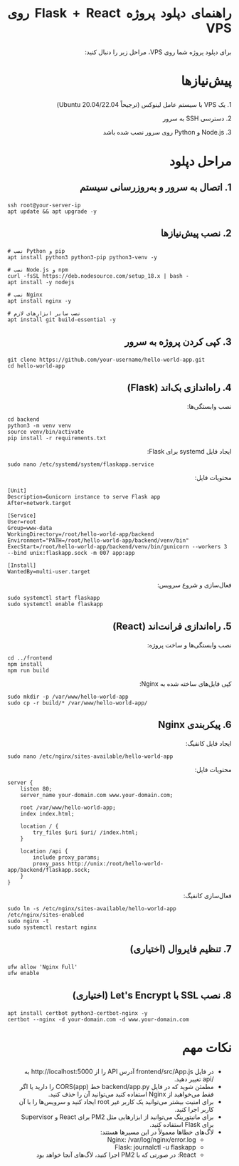# <p dir="rtl" align="justify">راهنمای دپلود پروژه Flask + React روی VPS</p>

<p dir="rtl" align="justify">برای دپلود پروژه شما روی VPS، مراحل زیر را دنبال کنید:</p>

# <p dir="rtl" align="justify">پیش‌نیازها</p>

<p dir="rtl" align="justify">1. یک VPS با سیستم عامل لینوکس (ترجیحاً Ubuntu 20.04/22.04)</p>
<p dir="rtl" align="justify">2. دسترسی SSH به سرور</p>
<p dir="rtl" align="justify">3. Node.js و Python روی سرور نصب شده باشد</p>

# <p dir="rtl" align="justify">مراحل دپلود</p>

## <p dir="rtl" align="justify">1. اتصال به سرور و به‌روزرسانی سیستم</p>

```
ssh root@your-server-ip
apt update && apt upgrade -y
```

## <p dir="rtl" align="justify">2. نصب پیش‌نیازها</p>

```
# نصب Python و pip
apt install python3 python3-pip python3-venv -y

# نصب Node.js و npm
curl -fsSL https://deb.nodesource.com/setup_18.x | bash -
apt install -y nodejs

# نصب Nginx
apt install nginx -y

# نصب سایر ابزارهای لازم
apt install git build-essential -y
```

## <p dir="rtl" align="justify">3. کپی کردن پروژه به سرور</p>

```
git clone https://github.com/your-username/hello-world-app.git
cd hello-world-app
```

## <p dir="rtl" align="justify">4. راه‌اندازی بک‌اند (Flask)</p>

<p dir="rtl" align="justify">نصب وابستگی‌ها:</p>

```
cd backend
python3 -m venv venv
source venv/bin/activate
pip install -r requirements.txt
```

<p dir="rtl" align="justify">ایجاد فایل systemd برای Flask:</p>

```
sudo nano /etc/systemd/system/flaskapp.service
```

<p dir="rtl" align="justify">محتویات فایل:</p>

```
[Unit]
Description=Gunicorn instance to serve Flask app
After=network.target

[Service]
User=root
Group=www-data
WorkingDirectory=/root/hello-world-app/backend
Environment="PATH=/root/hello-world-app/backend/venv/bin"
ExecStart=/root/hello-world-app/backend/venv/bin/gunicorn --workers 3 --bind unix:flaskapp.sock -m 007 app:app

[Install]
WantedBy=multi-user.target
```

<p dir="rtl" align="justify">فعال‌سازی و شروع سرویس:</p>

```
sudo systemctl start flaskapp
sudo systemctl enable flaskapp
```

## <p dir="rtl" align="justify">5. راه‌اندازی فرانت‌اند (React)</p>

<p dir="rtl" align="justify">نصب وابستگی‌ها و ساخت پروژه:</p>

```
cd ../frontend
npm install
npm run build
```

<p dir="rtl" align="justify">کپی فایل‌های ساخته شده به Nginx:</p>

```
sudo mkdir -p /var/www/hello-world-app
sudo cp -r build/* /var/www/hello-world-app/
```

## <p dir="rtl" align="justify">6. پیکربندی Nginx</p>

<p dir="rtl" align="justify">ایجاد فایل کانفیگ:</p>

```
sudo nano /etc/nginx/sites-available/hello-world-app
```

<p dir="rtl" align="justify">محتویات فایل:</p>

```
server {
    listen 80;
    server_name your-domain.com www.your-domain.com;

    root /var/www/hello-world-app;
    index index.html;

    location / {
        try_files $uri $uri/ /index.html;
    }

    location /api {
        include proxy_params;
        proxy_pass http://unix:/root/hello-world-app/backend/flaskapp.sock;
    }
}
```

<p dir="rtl" align="justify">فعال‌سازی کانفیگ:</p>

```
sudo ln -s /etc/nginx/sites-available/hello-world-app /etc/nginx/sites-enabled
sudo nginx -t
sudo systemctl restart nginx
```

## <p dir="rtl" align="justify">7. تنظیم فایروال (اختیاری)</p>

```
ufw allow 'Nginx Full'
ufw enable
```

## <p dir="rtl" align="justify">8. نصب SSL با Let's Encrypt (اختیاری)</p>

```
apt install certbot python3-certbot-nginx -y
certbot --nginx -d your-domain.com -d www.your-domain.com
```

# <p dir="rtl" align="justify">نکات مهم</p>

<p dir="rtl" align="justify">
	<ul dir="rtl">
	  <li>در فایل frontend/src/App.js آدرس API را از http://localhost:5000 به /api تغییر دهید.</li>
	  <li>مطمئن شوید که در فایل backend/app.py خط CORS(app) را دارید یا اگر فقط می‌خواهید از Nginx استفاده کنید می‌توانید آن را حذف کنید.</li>
    <li>برای امنیت بیشتر می‌توانید یک کاربر غیر root ایجاد کنید و سرویس‌ها را با آن کاربر اجرا کنید.</li>
    <li>برای مانیتورینگ می‌توانید از ابزارهایی مثل PM2 برای React و Supervisor برای Flask استفاده کنید.</li>
	  <li>لاگ‌های خطاها معمولاً در این مسیرها هستند:
		<ul dir="rtl">
		  <li>Nginx: /var/log/nginx/error.log</li>
		  <li>Flask: journalctl -u flaskapp</li>
		  <li>React: در صورتی که با PM2 اجرا کنید، لاگ‌های آنجا خواهد بود</li>
		</ul>
	  </li>
	</ul>
</p>
